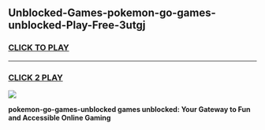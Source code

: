 
## Unblocked-Games-pokemon-go-games-unblocked-Play-Free-3utgj
<h3>
<a href="https://premium76.site?title=pokemon-go-games-unblocked&ref=23A">CLICK TO PLAY</a></h3>
<hr>

<h3>
<a href="https://premium76.site?title=pokemon-go-games-unblocked&ref=23A">CLICK 2 PLAY</a>
  
</h3>

<a href="https://premium76.site?title=pokemon-go-games-unblocked&ref=23A"><img src="https://clearcache.store/games.png"></a>


**pokemon-go-games-unblocked games unblocked: Your Gateway to Fun and Accessible Online Gaming**
